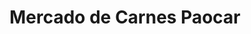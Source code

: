 ---
title: "Mercado de Carnes Paocar"
url: /montevideo/mercado-de-carnes-paocar/
shop: Metzgerei
---